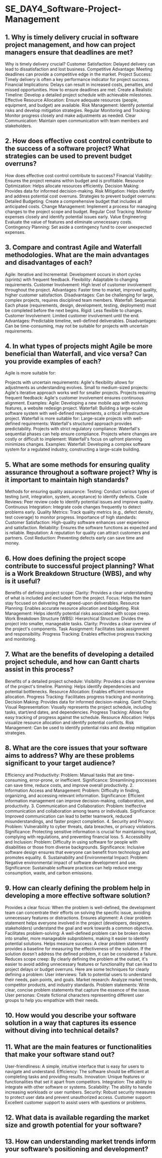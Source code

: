 # SE_DAY4_Software-Project-Management
## 1. Why is timely delivery crucial in software project management, and how can project managers ensure that deadlines are met?
Why is timely delivery crucial?
Customer Satisfaction: Delayed delivery can lead to dissatisfaction and lost business.
Competitive Advantage: Meeting deadlines can provide a competitive edge in the market.
Project Success: Timely delivery is often a key performance indicator for project success.
Financial Implications: Delays can result in increased costs, penalties, and missed opportunities.
How to ensure deadlines are met:
Create a Realistic Timeline: Develop a detailed project schedule with achievable milestones.
Effective Resource Allocation: Ensure adequate resources (people, equipment, and budget) are available.
Risk Management: Identify potential risks and develop mitigation strategies.
Regular Monitoring and Tracking: Monitor progress closely and make adjustments as needed.
Clear Communication: Maintain open communication with team members and stakeholders.
## 2. How does effective cost control contribute to the success of a software project? What strategies can be used to prevent budget overruns?
How does effective cost control contribute to success?
Financial Viability: Ensures the project remains within budget and is profitable.
Resource Optimization: Helps allocate resources efficiently.
Decision Making: Provides data for informed decision-making.
Risk Mitigation: Helps identify and address potential cost overruns.
Strategies to prevent budget overruns:
Detailed Budgeting: Create a comprehensive budget that includes all anticipated costs.
Change Management: Implement a process for managing changes to the project scope and budget.
Regular Cost Tracking: Monitor expenses closely and identify potential issues early.
Value Engineering: Evaluate the value of features and eliminate unnecessary costs.
Contingency Planning: Set aside a contingency fund to cover unexpected expenses.
## 3. Compare and contrast Agile and Waterfall methodologies. What are the main advantages and disadvantages of each?
Agile:
Iterative and Incremental: Development occurs in short cycles (sprints) with frequent feedback.
Flexibility: Adaptable to changing requirements.
Customer Involvement: High level of customer involvement throughout the project.
Advantages: Faster time to market, improved quality, higher customer satisfaction.
Disadvantages: Can be challenging for large, complex projects, requires disciplined team members.
Waterfall:
Sequential: Each phase (requirements, design, development, testing, deployment) must be completed before the next begins.
Rigid: Less flexible to changes.
Customer Involvement: Limited customer involvement until the end.
Advantages: Predictable timeline, well-defined deliverables.
Disadvantages: Can be time-consuming, may not be suitable for projects with uncertain requirements.
## 4. In what types of projects might Agile be more beneficial than Waterfall, and vice versa? Can you provide examples of each?
Agile is more suitable for:

Projects with uncertain requirements: Agile's flexibility allows for adjustments as understanding evolves.
Small to medium-sized projects: Agile's iterative approach works well for smaller projects.
Projects requiring frequent feedback: Agile's customer involvement ensures continuous alignment.
Examples:
Agile: Developing a new mobile app with evolving features, a website redesign project.
Waterfall: Building a large-scale software system with well-defined requirements, a critical infrastructure project.
Waterfall is more suitable for:
Large-scale projects with well-defined requirements: Waterfall's structured approach provides predictability.
Projects with strict regulatory compliance: Waterfall's sequential phases can help ensure compliance.
Projects where changes are costly or difficult to implement: Waterfall's focus on upfront planning minimizes changes.
Examples:
Waterfall: Developing a complex software system for a regulated industry, constructing a large-scale building.
## 5. What are some methods for ensuring quality assurance throughout a software project? Why is it important to maintain high standards?
Methods for ensuring quality assurance:
Testing: Conduct various types of testing (unit, integration, system, acceptance) to identify defects.
Code Reviews: Peer review code to identify potential issues and improve quality.
Continuous Integration: Integrate code changes frequently to detect problems early.
Quality Metrics: Track quality metrics (e.g., defect density, test coverage) to monitor progress.
Importance of high standards:
Customer Satisfaction: High-quality software enhances user experience and satisfaction.
Reliability: Ensures the software functions as expected and is reliable.
Reputation: A reputation for quality can attract customers and partners.
Cost Reduction: Preventing defects early can save time and money.
## 6. How does defining the project scope contribute to successful project planning? What is a Work Breakdown Structure (WBS), and why is it useful?
Benefits of defining project scope:
Clarity: Provides a clear understanding of what is included and excluded from the project.
Focus: Helps the team stay focused on delivering the agreed-upon deliverables.
Resource Planning: Enables accurate resource allocation and budgeting.
Risk Management: Helps identify potential risks associated with scope creep.
Work Breakdown Structure (WBS):
Hierarchical Structure: Divides the project into smaller, manageable tasks.
Clarity: Provides a clear overview of the project's components.
Task Assignment: Facilitates task assignment and responsibility.
Progress Tracking: Enables effective progress tracking and monitoring.
## 7. What are the benefits of developing a detailed project schedule, and how can Gantt charts assist in this process?
Benefits of a detailed project schedule:
Visibility: Provides a clear overview of the project's timeline.
Planning: Helps identify dependencies and potential bottlenecks.
Resource Allocation: Enables efficient resource allocation.
Progress Tracking: Facilitates progress tracking and monitoring.
Decision Making: Provides data for informed decision-making.
Gantt Charts:
Visual Representation: Visually represents the project schedule, including tasks, start/end dates, and dependencies.
Progress Tracking: Allows for easy tracking of progress against the schedule.
Resource Allocation: Helps visualize resource allocation and identify potential conflicts.
Risk Management: Can be used to identify potential risks and develop mitigation strategies.
## 8. What are the core issues that your software aims to address? Why are these problems significant to your target audience?
Efficiency and Productivity:
Problem: Manual tasks that are time-consuming, error-prone, or inefficient.
Significance: Streamlining processes can save time, reduce costs, and improve overall productivity.
2. Information Access and Management:
Problem: Difficulty in finding, organizing, and accessing relevant information.
Significance: Efficient information management can improve decision-making, collaboration, and productivity.
3. Communication and Collaboration:
Problem: Ineffective communication and collaboration among teams or individuals.
Significance: Improved communication can lead to better teamwork, reduced misunderstandings, and faster project completion.
4. Security and Privacy:
Problem: Vulnerability to cyber threats, data breaches, or privacy violations.
Significance: Protecting sensitive information is crucial for maintaining trust, complying with regulations, and preventing financial loss.
5. Accessibility and Inclusion:
Problem: Difficulty in using software for people with disabilities or those from diverse backgrounds.
Significance: Inclusive software design ensures that everyone can benefit from technology and promotes equality.
6. Sustainability and Environmental Impact:
Problem: Negative environmental impact of software development and use.
Significance: Sustainable software practices can help reduce energy consumption, waste, and carbon emissions.
## 9. How can clearly defining the problem help in developing a more effective software solution?
Provides a clear focus: When the problem is well-defined, the development team can concentrate their efforts on solving the specific issue, avoiding unnecessary features or distractions.
Ensures alignment: A clear problem statement helps everyone involved in the project (developers, designers, stakeholders) understand the goal and work towards a common objective.
Facilitates problem-solving: A well-defined problem can be broken down into smaller, more manageable subproblems, making it easier to identify potential solutions.
Helps measure success: A clear problem statement provides a baseline for measuring the effectiveness of the solution. If the solution doesn't address the defined problem, it can be considered a failure.
Reduces scope creep: By clearly defining the problem at the outset, it's easier to avoid adding unnecessary features or functionality that can lead to project delays or budget overruns.
Here are some techniques for clearly defining a problem:
User interviews: Talk to potential users to understand their needs, pain points, and goals.
Market research: Analyze market trends, competitor products, and industry standards.
Problem statements: Write clear, concise problem statements that capture the essence of the issue.
User personas: Create fictional characters representing different user groups to help you empathize with their needs.
## 10. How would you describe your software solution in a way that captures its essence without diving into technical details?
## 11. What are the main features or functionalities that make your software stand out?
User-friendliness: A simple, intuitive interface that is easy for users to navigate and understand.
Efficiency: The software should be efficient at completing tasks and providing results.
Innovation: Unique features or functionalities that set it apart from competitors.
Integration: The ability to integrate with other software or systems.
Scalability: The ability to handle increasing workloads or user numbers.
Security: Robust security measures to protect user data and prevent unauthorized access.
Customer support: Excellent customer support to assist users with questions or problems.
## 12. What data is available regarding the market size and growth potential for your software?
## 13. How can understanding market trends inform your software’s positioning and development?
